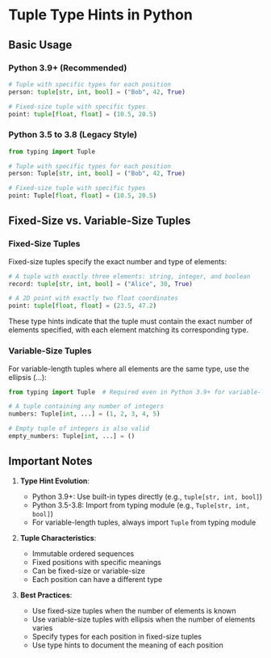 # Tuple Type Hints in Python

## Basic Usage

### Python 3.9+ (Recommended)
```python
# Tuple with specific types for each position
person: tuple[str, int, bool] = ("Bob", 42, True)

# Fixed-size tuple with specific types
point: tuple[float, float] = (10.5, 20.5)
```

### Python 3.5 to 3.8 (Legacy Style)
```python
from typing import Tuple

# Tuple with specific types for each position
person: Tuple[str, int, bool] = ("Bob", 42, True)

# Fixed-size tuple with specific types
point: Tuple[float, float] = (10.5, 20.5)
```

## Fixed-Size vs. Variable-Size Tuples

### Fixed-Size Tuples
Fixed-size tuples specify the exact number and type of elements:
```python
# A tuple with exactly three elements: string, integer, and boolean
record: tuple[str, int, bool] = ("Alice", 30, True)

# A 2D point with exactly two float coordinates
point: tuple[float, float] = (23.5, 47.2)
```

These type hints indicate that the tuple must contain the exact number of elements specified, with each element matching its corresponding type.

### Variable-Size Tuples
For variable-length tuples where all elements are the same type, use the ellipsis (...):
```python
from typing import Tuple  # Required even in Python 3.9+ for variable-length tuples

# A tuple containing any number of integers
numbers: Tuple[int, ...] = (1, 2, 3, 4, 5)

# Empty tuple of integers is also valid
empty_numbers: Tuple[int, ...] = ()
```

## Important Notes

1. **Type Hint Evolution**:
   - Python 3.9+: Use built-in types directly (e.g., `tuple[str, int, bool]`)
   - Python 3.5-3.8: Import from typing module (e.g., `Tuple[str, int, bool]`)
   - For variable-length tuples, always import `Tuple` from typing module

2. **Tuple Characteristics**:
   - Immutable ordered sequences
   - Fixed positions with specific meanings
   - Can be fixed-size or variable-size
   - Each position can have a different type

3. **Best Practices**:
   - Use fixed-size tuples when the number of elements is known
   - Use variable-size tuples with ellipsis when the number of elements varies
   - Specify types for each position in fixed-size tuples
   - Use type hints to document the meaning of each position
